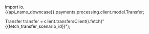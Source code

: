 
import io.{{api_name_downcase}}.payments.processing.client.model.Transfer;

Transfer transfer = client.transfersClient().fetch("{{fetch_transfer_scenario_id}}");
